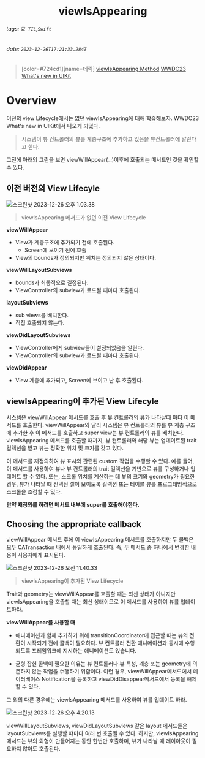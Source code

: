 <h1><center> viewIsAppearing </center></h1>

###### tags: `💻 TIL`,`Swift`
###### date: `2023-12-26T17:21:33.284Z`

> [color=#724cd1][name=데릭]
> [viewIsAppearing Method](https://developer.apple.com/documentation/uikit/uiviewcontroller/4195485-viewisappearing)
> [WWDC23 What's new in UIKit](https://developer.apple.com/videos/play/wwdc2023/10055/)

# Overview

이전의 view Lifecycle에서는 없던 viewIsAppearing에 대해 학습해보자. WWDC23 What's new in UIKit에서 나오게 되었다.

> 시스템이 뷰 컨트롤러의 뷰를 계층구조에 추가하고 있음을 뷰컨트롤러에 알린다고 한다. 

그전에 아래의 그림을 보면 viewWillAppear(_:)이후에 호출되는 메서드인 것을 확인할 수 있다. 

## 이전 버전의 View Lifecyle

![스크린샷 2023-12-26 오후 1.03.38](https://hackmd.io/_uploads/SyVolCDPa.png)

> viewIsAppearing 메서드가 없던 이전 View Lifecycle
> 
**viewWillAppear**

- View가 계층구조에 추가되기 전에 호출된다.
    - Screen에 보이기 전에 호출
- View의 bounds가 정의되지만 위치는 정의되지 않은 상태이다.

**viewWillLayoutSubviews**

- bounds가 최종적으로 결정된다. 
- ViewController의 subview가 로드될 때마다 호출된다. 

**layoutSubviews**

- sub views를 배치한다.
- 직접 호출되지 않는다.

**viewDidLayoutSubviews**

- ViewController에게 subview들이 설정되었음을 알린다.
- ViewController의 subview가 로드될 때마다 호출된다. 

**viewDidAppear**

- View 계층에 추가되고, Screen에 보이고 난 후 호출된다. 


## viewIsAppearing이 추가된 View Lifecyle

시스템은 viewWillAppear 메서드를 호출 후 뷰 컨트롤러의 뷰가 나타날때 마다 이 메서드를 호출한다. viewWillAppear와 달리 시스템은 뷰 컨트롤러의 뷰를 뷰 계층 구조에 추가한 후 이 메서드를 호출하고 super view는 뷰 컨트롤러의 뷰를 배치한다. 
viewIsAppearing 메서드를 호출할 때까지, 뷰 컨트롤러와 해당 뷰는 업데이트된 trait 컬렉션을 받고 뷰는 정확한 위치 및 크기를 갖고 있다.

이 메서드를 재정의하여 뷰 표시와 관련된 custom 작업을 수행할 수 있다. 예를 들어, 이 메서드를 사용하여 뷰나 뷰 컨트롤러의 trait 컬렉션을 기반으로 뷰를 구성하거나 업데이트 할 수 있다. 또는, 스크롤 위치를 계산하는 데 뷰의 크기와 geometry가 필요한 경우, 뷰가 나타날 떄 선택된 셀이 보이도록 컬렉션 또는 테이블 뷰를 프로그래밍적으로 스크롤을 조정할 수 있다. 

**만약 재정의를 하려면 메서드 내부에 super를 호출해야한다.**

## Choosing the appropriate callback

viewWillAppear 메서드 후에 이 viewIsAppearing 메서드를 호출하지만 두 콜백은 모두 CATransaction 내에서 동일하게 호출된다. 즉, 두 메서드 중 하나에서 변경한 내용이 사용자에게 표시된다.

![스크린샷 2023-12-26 오전 11.40.33](https://hackmd.io/_uploads/B1iXa3PvT.png)

> viewIsAppearing이 추가된 View Lifecycle

Trait과 geometry는 viewWillAppear를 호출할 때는 최신 상태가 아니지만 viewIsAppearing을 호출할 때는 최신 상태이므로 이 메서드를 사용하여 뷰를 업데이트하라.

**viewWillAppear를 사용할 때**

- 애니메이션과 함께 추가하기 위해 transitionCoordinator에 접근할 때는 뷰의 전환이 시작되기 전에 콜백이 필요하다. 뷰 컨트롤러 전환 애니메이션과 동시에 수행되도록 프레임워크에 지시하는 애니메이션도 있습니다.

- 균형 잡힌 콜백이 필요한 이유는 뷰 컨트롤러나 뷰 특성, 계층 또는 geometry에 의존하지 않는 작업을 수행하기 위함이다. 이런 경우, viewWillAppear메서드에서 데이터베이스 Notification을 등록하고 viewDidDisappear메서드에서 등록을 해제할 수 있다. 

그 외의 다른 경우에는 viewIsAppearing 메서드를 사용하여 뷰를 업데이트 하라. 

![스크린샷 2023-12-26 오후 4.20.13](https://hackmd.io/_uploads/B1vnRxdPp.png)

viewWillLayoutSubviews, viewDidLayoutSubviews 같은 layout 메서드들은 layoutSubviews를 실행할 떄마다 여러 번 호출될 수 있다. 
하지만, viewIsAppearing 메서드는 뷰의 외형이 만들어지는 동안 한번만 호출하며, 뷰가 나타날 때 레이아웃이 필요하지 않아도 호출된다. 